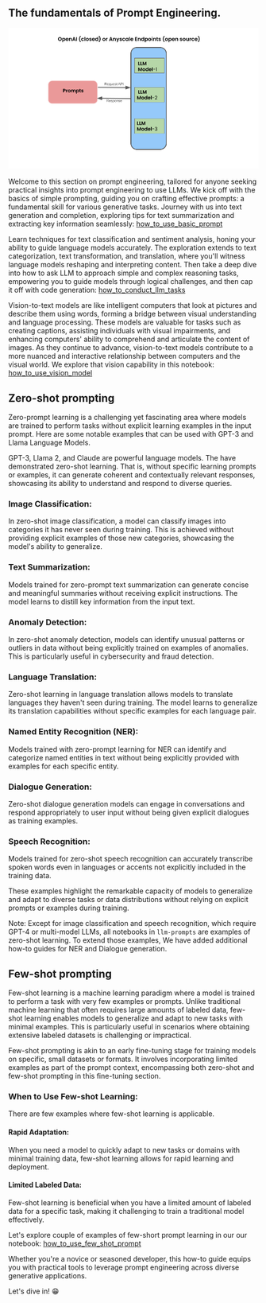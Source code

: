 ## The fundamentals of Prompt Engineering.

<img src="./images/prompt_req_resp.png" height="35%" width="%65">

Welcome to this section on prompt engineering, tailored for anyone seeking practical insights into prompt engineering to use LLMs. We kick off with the basics of simple prompting, guiding you on crafting effective prompts: a fundamental skill for various generative tasks. Journey with us into text generation and completion, exploring tips for text summarization and extracting key information seamlessly: [how_to_use_basic_prompt](./1_how_to_use_basic_prompt.ipynb)
    
Learn techniques for text classification and sentiment analysis, honing your ability to guide language models accurately. The exploration extends to text categorization, text transformation, and translation, where you'll witness language models reshaping and interpreting content. Then take a deep dive into how to ask LLM to approach simple and complex reasoning tasks, empowering you to guide models through logical challenges, and then cap it off with code generation: [how_to_conduct_llm_tasks](./2_how_to_conduct_llm_tasks.ipynb)

Vision-to-text models are like intelligent computers that look at pictures and describe them using words, forming a bridge between visual understanding and language processing. These models are valuable for tasks such as creating captions, assisting individuals with visual impairments, and enhancing computers' ability to comprehend and articulate the content of images. As they continue to advance, vision-to-text models contribute to a more nuanced and interactive relationship between computers and the visual world. We explore that vision capability in this notebook:
[how_to_use_vision_model](./3_how_to_use_vision_model.ipynb)

## Zero-shot prompting

Zero-prompt learning is a challenging yet fascinating area where models are trained to perform tasks without explicit learning examples in the input prompt. Here are some notable examples that can be used with GPT-3 and Llama Language Models.

GPT-3, Llama 2, and Claude are powerful language models. The have demonstrated zero-shot learning. That is, without specific learning prompts or examples, it can generate coherent and contextually relevant responses, showcasing its ability to understand and respond to diverse queries.

### Image Classification:

In zero-shot image classification, a model can classify images into categories it has never seen during training. This is achieved without providing explicit examples of those new categories, showcasing the model's ability to generalize.

### Text Summarization:

Models trained for zero-prompt text summarization can generate concise and meaningful summaries without receiving explicit instructions. The model learns to distill key information from the input text.

### Anomaly Detection:

In zero-shot anomaly detection, models can identify unusual patterns or outliers in data without being explicitly trained on examples of anomalies. This is particularly useful in cybersecurity and fraud detection.

### Language Translation:

Zero-shot learning in language translation allows models to translate languages they haven't seen during training. The model learns to generalize its translation capabilities without specific examples for each language pair.

### Named Entity Recognition (NER):

Models trained with zero-prompt learning for NER can identify and categorize named entities in text without being explicitly provided with examples for each specific entity.

### Dialogue Generation:

Zero-shot dialogue generation models can engage in conversations and respond appropriately to user input without being given explicit dialogues as training examples.

### Speech Recognition:

Models trained for zero-shot speech recognition can accurately transcribe spoken words even in languages or accents not explicitly included in the training data.

These examples highlight the remarkable capacity of models to generalize and adapt to diverse tasks or data distributions without relying on explicit prompts or examples during training. 

Note: Except for image classification and speech recognition, which require
GPT-4 or multi-model LLMs, all notebooks in `llm-prompts` are examples of zero-shot learning. To extend those examples, We have added additional how-to guides for NER and Dialogue generation.

## Few-shot prompting

Few-shot learning is a machine learning paradigm where a model is trained to perform a task with very few examples or prompts. Unlike traditional machine learning that often requires large amounts of labeled data, few-shot learning enables models to generalize and adapt to new tasks with minimal examples. This is particularly useful in scenarios where obtaining extensive labeled datasets is challenging or impractical.

Few-shot prompting is akin to an early fine-tuning stage for training models on specific, small datasets or formats. It involves incorporating limited examples as part of the prompt context, encompassing both zero-shot and few-shot prompting in this fine-tuning section.

### When to Use Few-shot Learning:

There are few examples where few-shot learning is applicable. 

#### Rapid Adaptation:

When you need a model to quickly adapt to new tasks or domains with minimal training data, few-shot learning allows for rapid learning and deployment.


#### Limited Labeled Data:

Few-shot learning is beneficial when you have a limited amount of labeled data for a specific task, making it challenging to train a traditional model effectively.

Let's explore couple of examples of few-short prompt learning in our our notebook: [how_to_use_few_shot_prompt](./5_how_to_use_few_shot_prompt.ipynb)

Whether you're a novice or seasoned developer, this how-to guide equips you with practical tools to leverage prompt engineering across diverse generative applications. 
    
 Let's dive in! 😁